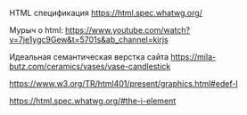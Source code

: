HTML спецификация
https://html.spec.whatwg.org/

Мурыч о html:
https://www.youtube.com/watch?v=7je1ygc9Gew&t=5701s&ab_channel=kirjs

Идеальная семантическая верстка сайта
https://mila-butz.com/ceramics/vases/vase-candlestick

https://www.w3.org/TR/html401/present/graphics.html#edef-I

https://html.spec.whatwg.org/#the-i-element
